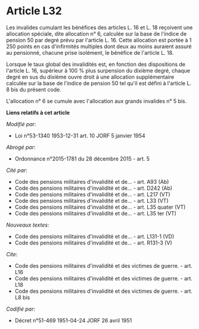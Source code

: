 # Article L32

Les invalides cumulant les bénéfices des articles L. 16 et L. 18 reçoivent une allocation spéciale, dite allocation n° 6,
calculée sur la base de l'indice de pension 50 par degré prévu par l'article L. 16. Cette allocation est portée à 1 250
points en cas d'infirmités multiples dont deux au moins auraient assuré au pensionné, chacune prise isolément, le bénéfice de
l'article L. 18.

Lorsque le taux global des invalidités est, en fonction des dispositions de l'article L. 16, supérieur à 100 % plus
surpension du dixième degré, chaque degré en sus du dixième ouvre droit à une allocation supplémentaire calculée sur la base
de l'indice de pension 50 tel qu'il est défini à l'article L. 8 bis du présent code.

L'allocation n° 6 se cumule avec l'allocation aux grands invalides n° 5 bis.

**Liens relatifs à cet article**

_Modifié par_:

  - Loi n°53-1340 1953-12-31 art. 10 JORF 5 janvier 1954

_Abrogé par_:

  - Ordonnance n°2015-1781 du 28 décembre 2015 - art. 5

_Cité par_:

  - Code des pensions militaires d'invalidité et de... - art. A93 (Ab)
  - Code des pensions militaires d'invalidité et de... - art. D242 (Ab)
  - Code des pensions militaires d'invalidité et de... - art. L217 (VT)
  - Code des pensions militaires d'invalidité et de... - art. L33 (VT)
  - Code des pensions militaires d'invalidité et de... - art. L35 quater (VT)
  - Code des pensions militaires d'invalidité et de... - art. L35 ter (VT)

_Nouveaux textes_:

  - Code des pensions militaires d'invalidité et de... - art. L131-1 (VD)
  - Code des pensions militaires d'invalidité et de... - art. R131-3 (V)

_Cite_:

  - Code des pensions militaires d'invalidité et des victimes de guerre. - art. L16
  - Code des pensions militaires d'invalidité et des victimes de guerre. - art. L18
  - Code des pensions militaires d'invalidité et des victimes de guerre. - art. L8 bis

_Codifié par_:

  - Décret n°51-469 1951-04-24 JORF 26 avril 1951
